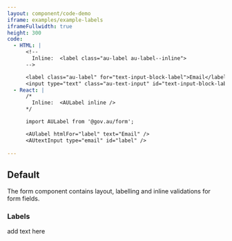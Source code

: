 ```yaml
---
layout: component/code-demo
iframe: examples/example-labels
iframeFullwidth: true
height: 300
code:
  - HTML: |
      <!--
        Inline:  <label class="au-label au-label--inline">
      -->

      <label class="au-label" for="text-input-block-label">Email</label>
      <input type="text" class="au-text-input" id="text-input-block-label" name="text-input-block-label">
  - React: |
      /*
        Inline:  <AULabel inline />
      */

      import AULabel from '@gov.au/form';

      <AUlabel htmlFor="label" text="Email" />
      <AUtextInput type="email" id="label" />
       
---
```

## Default

The form component contains layout, labelling and inline validations for form fields.

### Labels

add text here
